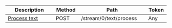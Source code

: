 <table class='table table-striped'>
    <thead>
        <tr>
            <th width="410">Description</th>
            <th width="80">Method</th>
            <th width="320">Path</th>
            <th width="60">Token</th>
        </tr>
    </thead>
    <tbody>
        <tr>
            <td><a href="/docs/resources/text-processor/">Process text</a></td>
            <td>POST</td>
            <td>/stream/0/text/process</td>
            <td>Any</td>
        </tr>
    </tbody>
</table>